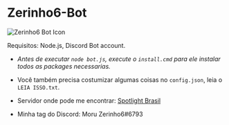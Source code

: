 # Zerinho6-Bot
![Zerinho6 Bot Icon](https://i.imgur.com/it2qMZy.png)



Requisitos: Node.js, Discord Bot account.

 - *Antes de executar ``node bot.js``, execute o ``install.cmd`` para ele instalar todos as packages necessarias.*

 - Você também precisa costumizar algumas coisas no ``config.json``, leia o ``LEIA ISSO.txt``.

 - Servidor onde pode me encontrar: [Spotlight Brasil](http://www.google.com/)
 
 - Minha tag do Discord: Moru Zerinho6#6793
